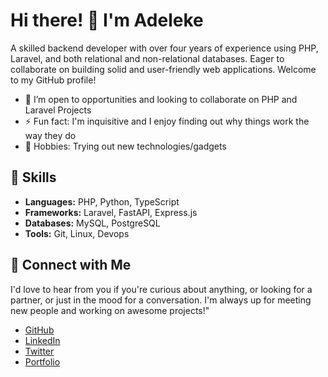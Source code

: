 <!-- Header -->
# Hi there! 👋 I'm Adeleke

<!-- Introduction -->
A skilled backend developer with over four years of experience using PHP, Laravel, and both relational and non-relational databases. Eager to collaborate on building solid and user-friendly web applications. Welcome to my GitHub profile!

- 🤔 I’m open to opportunities and looking to collaborate on PHP and Laravel Projects
- ⚡ Fun fact: I'm inquisitive and I enjoy finding out why things work the way they do
- 🌱 Hobbies: Trying out new technologies/gadgets

<!-- Skills -->
## 🔧 Skills
- **Languages:** PHP, Python, TypeScript
- **Frameworks:** Laravel, FastAPI, Express.js
- **Databases:** MySQL, PostgreSQL
- **Tools:** Git, Linux, Devops

<!-- Connect with Me -->
## 🤝 Connect with Me
I'd love to hear from you if you're curious about anything, or looking for a partner, or just in the mood for a conversation. I'm always up for meeting new people and working on awesome projects!"

- [GitHub](https://github.com/adelekeogunsona)
- [LinkedIn](https://www.linkedin.com/in/adelekeogunsona/)
- [Twitter](https://twitter.com/ogunsonaadeleke)
- [Portfolio](https://adelekeogunsona.com)
